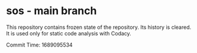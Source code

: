 # sos - main branch

This repository contains frozen state of the repository.
Its history is cleared. It is used only for static code
analysis with Codacy.

Commit Time: 1689095534